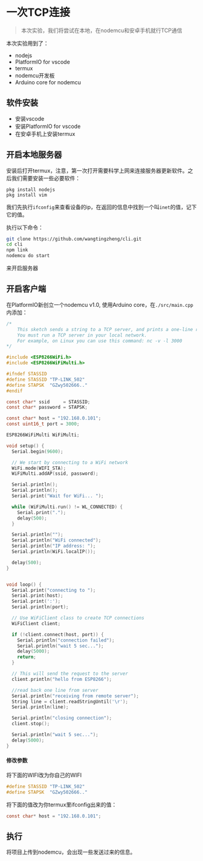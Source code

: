 # 一次TCP连接

> 本次实验，我们将尝试在本地，在nodemcu和安卓手机就行TCP通信

本次实验用到了：

- nodejs
- PlatformIO for vscode
- termux
- nodemcu开发板
- Arduino core for nodemcu

## 软件安装

- 安装vscode
- 安装PlatformIO for vscode
- 在安卓手机上安装termux

## 开启本地服务器

安装后打开termux，注意，第一次打开需要科学上网来连接服务器更新软件。之后我们需要安装一些必要软件：

```
pkg install nodejs
pkg install vim
```

我们先执行`ifconfig`来查看设备的ip，在返回的信息中找到一个叫`inet`的值，记下它的值。

执行以下命令：

```bash
git clone https://github.com/wangtingzheng/cli.git
cd cli
npm link
nodemcu do start
```

来开启服务器

## 开启客户端

在PlatformIO新创立一个nodemcu v1.0, 使用Arduino core，在`./src/main.cpp`内添加：

```c
/*
    This sketch sends a string to a TCP server, and prints a one-line response.
    You must run a TCP server in your local network.
    For example, on Linux you can use this command: nc -v -l 3000
*/

#include <ESP8266WiFi.h>
#include <ESP8266WiFiMulti.h>

#ifndef STASSID
#define STASSID "TP-LINK_502"
#define STAPSK  "GZwy502666.."
#endif

const char* ssid     = STASSID;
const char* password = STAPSK;

const char* host = "192.168.0.101";
const uint16_t port = 3000;

ESP8266WiFiMulti WiFiMulti;

void setup() {
  Serial.begin(9600);

  // We start by connecting to a WiFi network
  WiFi.mode(WIFI_STA);
  WiFiMulti.addAP(ssid, password);

  Serial.println();
  Serial.println();
  Serial.print("Wait for WiFi... ");

  while (WiFiMulti.run() != WL_CONNECTED) {
    Serial.print(".");
    delay(500);
  }

  Serial.println("");
  Serial.println("WiFi connected");
  Serial.println("IP address: ");
  Serial.println(WiFi.localIP());

  delay(500);
}


void loop() {
  Serial.print("connecting to ");
  Serial.print(host);
  Serial.print(':');
  Serial.println(port);

  // Use WiFiClient class to create TCP connections
  WiFiClient client;

  if (!client.connect(host, port)) {
    Serial.println("connection failed");
    Serial.println("wait 5 sec...");
    delay(5000);
    return;
  }

  // This will send the request to the server
  client.println("hello from ESP8266");

  //read back one line from server
  Serial.println("receiving from remote server");
  String line = client.readStringUntil('\r');
  Serial.println(line);

  Serial.println("closing connection");
  client.stop();

  Serial.println("wait 5 sec...");
  delay(5000);
}
```

#### 修改参数

将下面的WIFI改为你自己的WIFI

```c
#define STASSID "TP-LINK_502"
#define STAPSK  "GZwy502666.."
```

将下面的值改为你termux里ifconfig出来的值：

```c
const char* host = "192.168.0.101";
```

## 执行

将项目上传到nodemcu，会出现一些发送过来的信息。